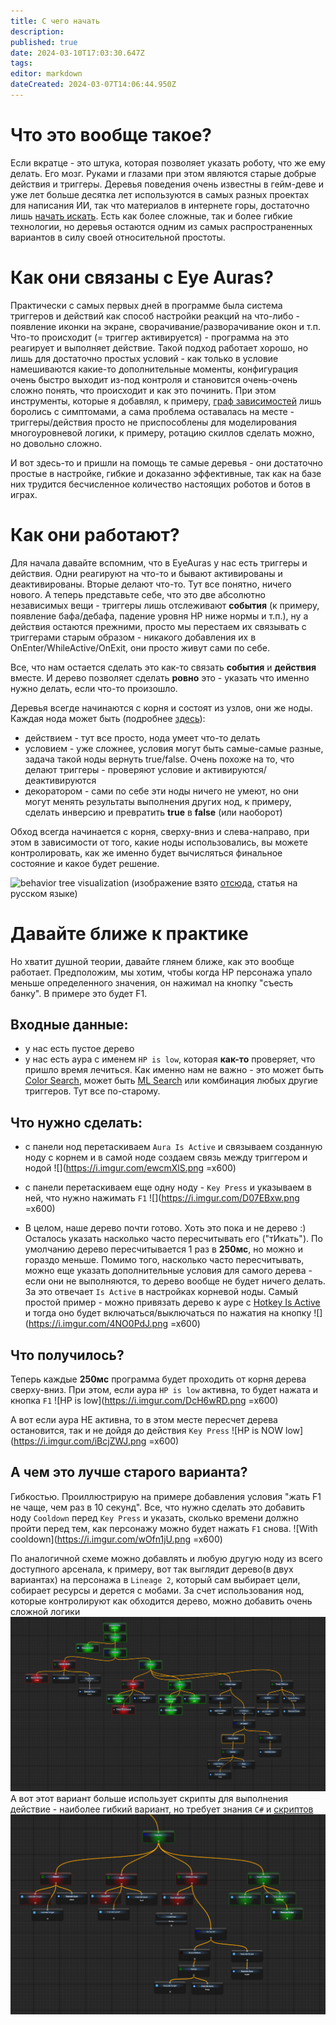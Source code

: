 ```yaml
---
title: С чего начать
description: 
published: true
date: 2024-03-10T17:03:30.647Z
tags: 
editor: markdown
dateCreated: 2024-03-07T14:06:44.950Z
---
```


# Что это вообще такое?
Если вкратце - это штука, которая позволяет указать роботу, что же ему делать. Его мозг. Руками и глазами при этом являются старые добрые действия и триггеры.
Деревья поведения очень известны в гейм-деве и уже лет больше десятка лет используются в самых разных проектах для написания ИИ, так что материалов в интернете горы, достаточно лишь [начать искать](https://letmegooglethat.com/?q=behavior+tree). 
Есть как более сложные, так и более гибкие технологии, но деревья остаются одним из самых распространенных вариантов в силу своей относительной простоты. 

# Как они связаны с Eye Auras?
Практически с самых первых дней в программе была система триггеров и действий как способ настройки реакций на что-либо - появление иконки на экране, сворачивание/разворачивание окон и т.п. Что-то происходит (= триггер активируется) - программа на это реагирует и выполняет действие. Такой подход работает хорошо, но лишь для достаточно простых условий - как только в условие намешиваются какие-то дополнительные моменты, конфигурация очень быстро выходит из-под контроля и становится очень-очень сложно понять, что происходит и как это починить. При этом инструменты, которые я добавлял, к примеру, [граф зависимостей](https://wiki.eyeauras.net/en/overlays/dependencies-viewer) лишь боролись с симптомами, а сама проблема оставалась на месте - триггеры/действия просто не приспособлены для моделирования многоуровневой логики, к примеру, ротацию скиллов сделать можно, но довольно сложно.

И вот здесь-то и пришли на помощь те самые деревья - они достаточно простые в настройке, гибкие и доказанно эффективные, так как на базе них трудится бесчисленное количество настоящих роботов и ботов в играх. 

# Как они работают?
Для начала давайте вспомним, что в EyeAuras у нас есть триггеры и действия. Одни реагируют на что-то и бывают активированы и деактивированы. Вторые делают что-то. Тут все понятно, ничего нового. А теперь представьте себе, что это две абсолютно независимых вещи - триггеры лишь отслеживают **события** (к примеру, появление бафа/дебафа, падение уровня HP ниже нормы и т.п.), ну а действия остаются прежними, просто мы перестаем их связывать с триггерами старым образом - никакого добавления их в OnEnter/WhileActive/OnExit, они просто живут сами по себе. 

Все, что нам остается сделать это как-то связать **события** и **действия** вместе. И дерево позволяет сделать **ровно** это - указать что именно нужно делать, если что-то произошло. 

Деревья всегде начинаются с корня и состоят из узлов, они же ноды. Каждая нода может быть (подробнее [здесь](/ru/behavior-trees/nodes)):
- действием - тут все просто, нода умеет что-то делать
- условием - уже сложнее, условия могут быть самые-самые разные, задача такой ноды вернуть true/false. Очень похоже на то, что делают триггеры - проверяют условие и активируются/деактивируются
- декоратором - сами по себе эти ноды ничего не умеют, но они могут менять результаты выполнения других нод, к примеру, сделать инверсию и превратить **true** в **false** (или наоборот)

Обход всегда начинается с корня, сверху-вниз и слева-направо, при этом в зависимости от того, какие ноды использовались, вы можете контролировать, как же именно будет вычисляться финальное состояние и какое будет решение.

![behavior tree visualization](https://habrastorage.org/files/5f3/cdb/96b/5f3cdb96beee450ca78697a67010b8e9.gif)
(изображение взято [отсюда](https://habr.com/ru/companies/cloud_mts/articles/306214/), статья на русском языке)

# Давайте ближе к практике
Но хватит душной теории, давайте глянем ближе, как это вообще работает. 
Предположим, мы хотим, чтобы когда HP персонажа упало меньше определенного значения, он нажимал на кнопку "съесть банку". В примере это будет F1. 

## Входные данные:
- у нас есть пустое дерево
- у нас есть аура с именем `HP is low`, которая **как-то** проверяет, что пришло время лечиться. Как именно нам не важно - это может быть [Color Search](https://wiki.eyeauras.net/en/triggers/images/color-search), может быть [ML Search](https://wiki.eyeauras.net/en/triggers/images/ai-search-trigger) или комбинация любых другие триггеров. Тут все по-старому.

## Что нужно сделать:
- с панели нод перетаскиваем `Aura Is Active` и связываем созданную ноду с корнем и в самой ноде создаем связь между триггером и нодой 
![](https://i.imgur.com/ewcmXlS.png =x600)

- с панели перетаскиваем еще одну ноду - `Key Press` и указываем в ней, что нужно нажимать `F1`
![](https://i.imgur.com/D07EBxw.png =x600)

- В целом, наше дерево почти готово. Хоть это пока и не дерево :) Осталось указать насколько часто пересчитывать его ("тИкать"). По умолчанию дерево пересчитывается 1 раз в **250мс**, но можно и гораздо меньше. Помимо того, насколько часто пересчитывать, можно еще указать дополнительные условия для самого дерева - если они не выполняются, то дерево вообще не будет ничего делать. За это отвечает `Is Active` в настройках корневой ноды. Самый простой пример - можно привязать дерево к ауре с [Hotkey Is Active](https://wiki.eyeauras.net/en/triggers/hotkey-is-active) и тогда оно будет включаться/выключаться по нажатия на кнопку
![](https://i.imgur.com/4NO0PdJ.png =x600)

## Что получилось?
Теперь каждые **250мс** программа будет проходить от корня дерева сверху-вниз. При этом, если аура `HP is low` активна, то будет нажата и кнопка `F1`
![HP is low](https://i.imgur.com/DcH6wRD.png =x600)

А вот если аура НЕ активна, то в этом месте пересчет дерева остановится, так и не дойдя до действия `Key Press`
![HP is NOW low](https://i.imgur.com/iBcjZWJ.png =x600)

## А чем это лучше старого варианта?
Гибкостью. Проиллюстрирую на примере добавления условия "жать F1 не чаще, чем раз в 10 секунд". Все, что нужно сделать это добавить ноду `Cooldown` перед `Key Press` и указать, сколько времени должно пройти перед тем, как персонажу можно будет нажать `F1` снова. 
![With cooldown](https://i.imgur.com/wOfn1jU.png =x600)

По аналогичной схеме можно добавлять и любую другую ноду из всего доступного арсенала, к примеру, вот так выглядит дерево(в двух вариантах) на персонажа в `Lineage 2`, который сам выбирает цели, собирает ресурсы и дерется с мобами. За счет использования нод, которые контролируют как обходится дерево, можно добавить очень сложной логики
![bt_l2.spoil.old.png](/assets/bt_l2.spoil.old.png)
А вот этот вариант больше использует скрипты для выполнения действие - наиболее гибкий вариант, но требует знания `C#` и [скриптов](/ru/scripting/getting-started)
![bt_l2_spoil.png](/assets/bt_l2_spoil.png)

